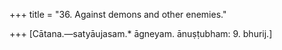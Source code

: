 +++
title = "36. Against demons and other enemies."

+++
[Cātana.—satyāujasam.* āgneyam. ānuṣṭubham: 9. bhurij.]
